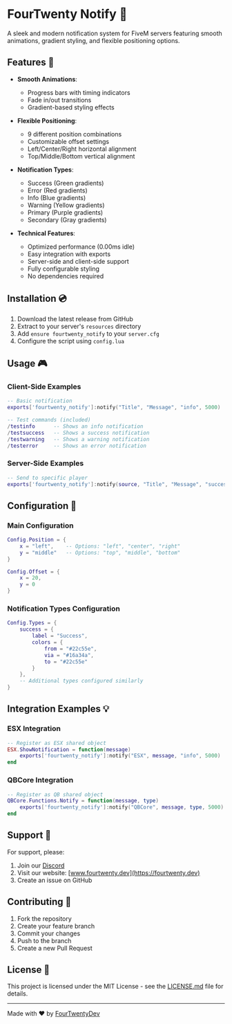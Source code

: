 # FourTwenty Notify 🔔

A sleek and modern notification system for FiveM servers featuring smooth animations, gradient styling, and flexible positioning options.

## Features 🌟

- **Smooth Animations**: 
  - Progress bars with timing indicators
  - Fade in/out transitions
  - Gradient-based styling effects

- **Flexible Positioning**: 
  - 9 different position combinations
  - Customizable offset settings
  - Left/Center/Right horizontal alignment
  - Top/Middle/Bottom vertical alignment

- **Notification Types**: 
  - Success (Green gradients)
  - Error (Red gradients)
  - Info (Blue gradients)
  - Warning (Yellow gradients)
  - Primary (Purple gradients)
  - Secondary (Gray gradients)

- **Technical Features**:
  - Optimized performance (0.00ms idle)
  - Easy integration with exports
  - Server-side and client-side support
  - Fully configurable styling
  - No dependencies required

## Installation 💿

1. Download the latest release from GitHub
2. Extract to your server's `resources` directory
3. Add `ensure fourtwenty_notify` to your `server.cfg`
4. Configure the script using `config.lua`

## Usage 🎮

### Client-Side Examples

```lua
-- Basic notification
exports['fourtwenty_notify']:notify("Title", "Message", "info", 5000)

-- Test commands (included)
/testinfo      -- Shows an info notification
/testsuccess   -- Shows a success notification
/testwarning   -- Shows a warning notification
/testerror     -- Shows an error notification
```

### Server-Side Examples

```lua
-- Send to specific player
exports['fourtwenty_notify']:notify(source, "Title", "Message", "success", 7500)
```

## Configuration 🔧

### Main Configuration
```lua
Config.Position = {
    x = "left",    -- Options: "left", "center", "right"
    y = "middle"   -- Options: "top", "middle", "bottom"
}

Config.Offset = {
    x = 20,
    y = 0
}
```

### Notification Types Configuration
```lua
Config.Types = {
    success = {
        label = "Success",
        colors = {
            from = "#22c55e",
            via = "#16a34a",
            to = "#22c55e"
        }
    },
    -- Additional types configured similarly
}
```

## Integration Examples 💡

### ESX Integration
```lua
-- Register as ESX shared object
ESX.ShowNotification = function(message)
    exports['fourtwenty_notify']:notify("ESX", message, "info", 5000)
end
```

### QBCore Integration
```lua
-- Register as QB shared object
QBCore.Functions.Notify = function(message, type)
    exports['fourtwenty_notify']:notify("QBCore", message, type, 5000)
end
```

## Support 🤝

For support, please:
1. Join our [Discord](https://discord.gg/fourtwenty)
2. Visit our website: [www.fourtwenty.dev](https://fourtwenty.dev)
3. Create an issue on GitHub

## Contributing 🤲

1. Fork the repository
2. Create your feature branch
3. Commit your changes
4. Push to the branch
5. Create a new Pull Request

## License 📄

This project is licensed under the MIT License - see the [LICENSE.md](LICENSE.md) file for details.

---
Made with ❤️ by [FourTwentyDev](https://fourtwenty.dev)
